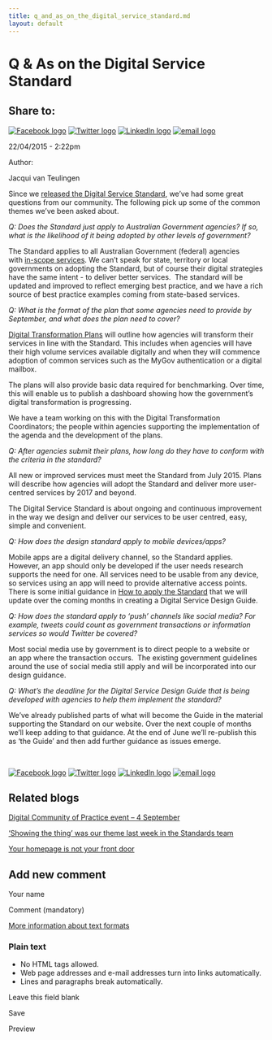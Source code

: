 ```yaml
---
title: q_and_as_on_the_digital_service_standard.md
layout: default
---
```

Q & As on the Digital Service Standard
======================================

Share to:
---------

[![Facebook logo](https://www.dto.gov.au/profiles/govcms/modules/features/govcms_share_links/images/facebook.png)](http://www.facebook.com/sharer.php?u=https%3A//www.dto.gov.au/blog/q-digital-service-standard&t=Q%20%26%20As%20on%20the%20Digital%20Service%20Standard%20 "Share on Facebook") [![Twitter logo](https://www.dto.gov.au/profiles/govcms/modules/features/govcms_share_links/images/twitter.png)](http://twitter.com/share?url=https%3A//www.dto.gov.au/blog/q-digital-service-standard&text=Q%20%26%20As%20on%20the%20Digital%20Service%20Standard%20 "Share this on Twitter") [![LinkedIn logo](https://www.dto.gov.au/profiles/govcms/modules/features/govcms_share_links/images/linkedin.png)](http://www.linkedin.com/shareArticle?mini=true&url=https%3A//www.dto.gov.au/blog/q-digital-service-standard&title=Q%20%26%20As%20on%20the%20Digital%20Service%20Standard%20&summary=Since%20we%26nbsp%3Breleased%20the%20Digital%20Service%20Standard%2C%20we%E2%80%99ve%20had%20some%20great%20questions%20from%20our%20community.%20The%20following%20pick%20up%20some%20of%20the%20common%20themes%20we%E2%80%99ve%20been%20asked%20about.Q%3A%20Does%20the%20Standard%20just%20apply%20to%20Australian%20Government%20agencies%3F%20If%20so%2C%20what%20is%20the%20likelihood%20of%20it%20being%20adopted%20by%20other%20levels%20of%20government%3F&source=Digital%20Transformation%20Office "Publish this post to LinkedIn") [![email logo](https://www.dto.gov.au/profiles/govcms/modules/features/govcms_share_links/images/email.png)](mailto:?subject=Q%20%26%20As%20on%20the%20Digital%20Service%20Standard%20&body=https%3A//www.dto.gov.au/blog/q-digital-service-standard "Share via email")

22/04/2015 - 2:22pm

Author: 

Jacqui van Teulingen

Since we [released the Digital Service Standard](../news-media/blog/release-alpha-digital-service-digital_service_standard.md), we’ve had some great questions from our community. The following pick up some of the common themes we’ve been asked about.

*Q: Does the Standard just apply to Australian Government agencies? If so, what is the likelihood of it being adopted by other levels of government?*

The Standard applies to all Australian Government (federal) agencies with [in-scope services](https://www.dto.gov.au/standard/digital-transition-plan/scope-digital-service-standard). We can’t speak for state, territory or local governments on adopting the Standard, but of course their digital strategies have the same intent - to deliver better services.  The standard will be updated and improved to reflect emerging best practice, and we have a rich source of best practice examples coming from state-based services.

*Q: What is the format of the plan that some agencies need to provide by September, and what does the plan need to cover?*

[Digital Transformation Plans](https://www.dto.gov.au/standard/digital-transition-plan) will outline how agencies will transform their services in line with the Standard. This includes when agencies will have their high volume services available digitally and when they will commence adoption of common services such as the MyGov authentication or a digital mailbox.

The plans will also provide basic data required for benchmarking. Over time, this will enable us to publish a dashboard showing how the government’s digital transformation is progressing.

We have a team working on this with the Digital Transformation Coordinators; the people within agencies supporting the implementation of the agenda and the development of the plans.

*Q: After agencies submit their plans, how long do they have to conform with the criteria in the standard?*

All new or improved services must meet the Standard from July 2015. Plans will describe how agencies will adopt the Standard and deliver more user-centred services by 2017 and beyond.

The Digital Service Standard is about ongoing and continuous improvement in the way we design and deliver our services to be user centred, easy, simple and convenient.

*Q: How does the design standard apply to mobile devices/apps?*

Mobile apps are a digital delivery channel, so the Standard applies. However, an app should only be developed if the user needs research supports the need for one. All services need to be usable from any device, so services using an app will need to provide alternative access points. There is some initial guidance in [How to apply the Standard](https://www.dto.gov.au/standard/how-apply-standard) that we will update over the coming months in creating a Digital Service Design Guide. 

*Q: How does the standard apply to ‘push’ channels like social media? For example, tweets could count as government transactions or information services so would Twitter be covered?*

Most social media use by government is to direct people to a website or an app where the transaction occurs.  The existing government guidelines around the use of social media still apply and will be incorporated into our design guidance.

*Q: What’s the deadline for the Digital Service Design Guide that is being developed with agencies to help them implement the standard?*

We’ve already published parts of what will become the Guide in the material supporting the Standard on our website. Over the next couple of months we’ll keep adding to that guidance. At the end of June we’ll re-publish this as ‘the Guide’ and then add further guidance as issues emerge.

 

[![Facebook logo](https://www.dto.gov.au/profiles/govcms/modules/features/govcms_share_links/images/facebook.png)](http://www.facebook.com/sharer.php?u=https%3A//www.dto.gov.au/blog/q-digital-service-standard&t=Q%20%26%20As%20on%20the%20Digital%20Service%20Standard%20 "Share on Facebook") [![Twitter logo](https://www.dto.gov.au/profiles/govcms/modules/features/govcms_share_links/images/twitter.png)](http://twitter.com/share?url=https%3A//www.dto.gov.au/blog/q-digital-service-standard&text=Q%20%26%20As%20on%20the%20Digital%20Service%20Standard%20 "Share this on Twitter") [![LinkedIn logo](https://www.dto.gov.au/profiles/govcms/modules/features/govcms_share_links/images/linkedin.png)](http://www.linkedin.com/shareArticle?mini=true&url=https%3A//www.dto.gov.au/blog/q-digital-service-standard&title=Q%20%26%20As%20on%20the%20Digital%20Service%20Standard%20&summary=Since%20we%26nbsp%3Breleased%20the%20Digital%20Service%20Standard%2C%20we%E2%80%99ve%20had%20some%20great%20questions%20from%20our%20community.%20The%20following%20pick%20up%20some%20of%20the%20common%20themes%20we%E2%80%99ve%20been%20asked%20about.Q%3A%20Does%20the%20Standard%20just%20apply%20to%20Australian%20Government%20agencies%3F%20If%20so%2C%20what%20is%20the%20likelihood%20of%20it%20being%20adopted%20by%20other%20levels%20of%20government%3F&source=Digital%20Transformation%20Office "Publish this post to LinkedIn") [![email logo](https://www.dto.gov.au/profiles/govcms/modules/features/govcms_share_links/images/email.png)](mailto:?subject=Q%20%26%20As%20on%20the%20Digital%20Service%20Standard%20&body=https%3A//www.dto.gov.au/blog/q-digital-service-standard "Share via email")

Related blogs
-------------

[Digital Community of Practice event – 4 September](digital_community_of_practice_event_4_september.md)

[‘Showing the thing’ was our theme last week in the Standards team](showing_the_thing_was_our_theme_last_week_in_the_standards_team.md)

[Your homepage is not your front door](your_homepage_is_not_your_front_door.md)

Add new comment
---------------

Your name

Comment (mandatory)

[More information about text formats](../filter/tips.html)

### Plain text

-   No HTML tags allowed.
-   Web page addresses and e-mail addresses turn into links automatically.
-   Lines and paragraphs break automatically.

Leave this field blank

Save

Preview

